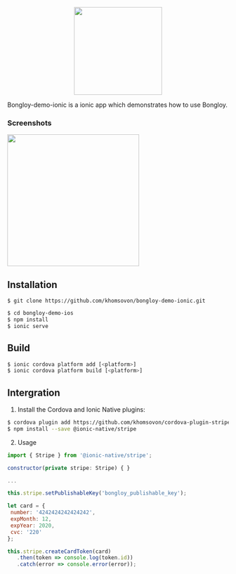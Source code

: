 <p align="center"><img src="https://cdn.bongloy.com/assets/logos/bongloy_logo-01f89eca1fc6ec70a7d1dfd1b0e9df6429e16eb283a3f01e4b07551009f2e2ee.png" width="200"></p>
Bongloy-demo-ionic is a ionic app which demonstrates how to use Bongloy.

### Screenshots
<img src="screens/Demo.gif" width="300">

## Installation

    $ git clone https://github.com/khomsovon/bongloy-demo-ionic.git

```sh
$ cd bongloy-demo-ios
$ npm install
$ ionic serve
```

## Build

```sh
$ ionic cordova platform add [<platform>]
$ ionic cordova platform build [<platform>]
```

## Intergration
1.  Install the Cordova and Ionic Native plugins:
```sh
$ cordova plugin add https://github.com/khomsovon/cordova-plugin-stripe.git
$ npm install --save @ionic-native/stripe
```
2. Usage

```javascript
import { Stripe } from '@ionic-native/stripe';

constructor(private stripe: Stripe) { }

...

this.stripe.setPublishableKey('bongloy_publishable_key');

let card = {
 number: '4242424242424242',
 expMonth: 12,
 expYear: 2020,
 cvc: '220'
};

this.stripe.createCardToken(card)
   .then(token => console.log(token.id))
   .catch(error => console.error(error));
```
